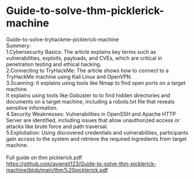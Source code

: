 # Guide-to-solve-thm-picklerick-machine
Guide-to-solve-tryhackme-picklerick-machine
<br>
Summery:
<br>
1.Cybersecurity Basics: The article explains key terms such as vulnerabilities, exploits, payloads, and CVEs, which are critical in penetration testing and ethical hacking.
<br>
2.Connecting to TryHackMe: The article shows how to connect to a TryHackMe machine using Kali Linux and OpenVPN.
<br>
3.Scanning: It explains using tools like Nmap to find open ports on a target machine.
<br>
It explains using tools like Gobuster to to find hidden directories and documents on a target machine, including a robots.txt file that reveals sensitive information.
<br>
4.Security Weaknesses: Vulnerabilities in OpenSSH and Apache HTTP Server are identified, including issues that allow unauthorized access or attacks like brute force and path traversal.
<br>
5.Exploitation: Using discovered credentials and vulnerabilities, participants gain access to the system and retrieve the required ingredients from target machine.
<br>
<br>
Full guide on thm picklerick.pdf
<br>
https://github.com/avwrgit123/Guide-to-solve-thm-picklerick-machine/blob/main/thm%20picklerick.pdf
